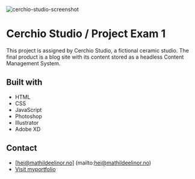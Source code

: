![cerchio-studio-screenshot](https://user-images.githubusercontent.com/94295012/194151291-4432e049-27dc-404b-a55d-4f9d7fe50398.jpg)

# Cerchio Studio / Project Exam 1

This project is assigned by Cerchio Studio, a fictional ceramic studio. The final product is a blog site with its content stored as a headless Content Management System.

## Built with
- HTML
- CSS
- JavaScript
- Photoshop
- Illustrator
- Adobe XD

## Contact
- [hei@mathildeelinor.no] (mailto:hei@mathildeelinor.no)
- [Visit myportfolio](https://www.mathildeelinor.no)
